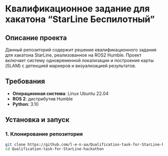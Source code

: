 # Квалификационное задание для хакатона “StarLine Беспилотный”

## Описание проекта
Данный репозиторий содержит решение квалификационного задания для хакатона StarLine, реализованное на ROS2 Humble. Проект включает систему одновременной
локализации и построения карты (SLAM) с детекцией маркеров и визуализацией результатов.

## Требования

- **Операционная система**: Linux Ubuntu 22.04 
- **ROS 2**: дистрибутив Humble  
- **Python**: 3.10

## Установка и запуск

### 1. Клонирование репозитория

```bash
git clone https://github.com/l-e-n-aa/Qualification-task-for-StarLine-hackathon.git
cd Qualification-task-for-StarLine-hackathon



